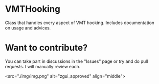 # VMTHooking
Class that handles every aspect of VMT hooking. Includes documentation on usage and advices.

# Want to contribute?
You can take part in discussions in the "Issues" page or try and do pull requests. I will manually review each.


<src="./img/img.png" alt="zgui_approved" align="middle">
